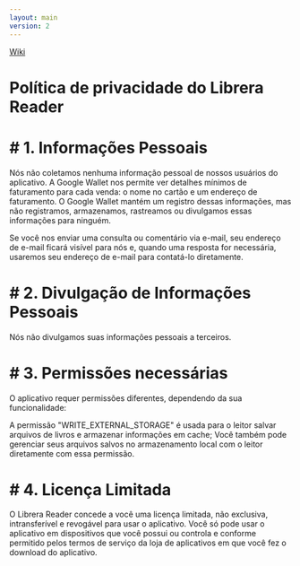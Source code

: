 ```yaml
---
layout: main
version: 2
---
```

[Wiki](/wiki/pt)

# Política de privacidade do Librera Reader


# # 1. Informações Pessoais

Nós não coletamos nenhuma informação pessoal de nossos usuários do aplicativo.
A Google Wallet nos permite ver detalhes mínimos de faturamento para cada venda: o nome no cartão e um endereço de faturamento.
O Google Wallet mantém um registro dessas informações, mas não registramos, armazenamos, rastreamos ou divulgamos essas informações para ninguém.

Se você nos enviar uma consulta ou comentário via e-mail, seu endereço de e-mail ficará visível para nós e, quando uma resposta for necessária, usaremos seu endereço de e-mail para contatá-lo diretamente.

# # 2. Divulgação de Informações Pessoais

Nós não divulgamos suas informações pessoais a terceiros.

# # 3. Permissões necessárias

O aplicativo requer permissões diferentes, dependendo da sua funcionalidade:

A permissão &quot;WRITE_EXTERNAL_STORAGE&quot; é usada para o leitor salvar arquivos de livros e armazenar informações em cache;
Você também pode gerenciar seus arquivos salvos no armazenamento local com o leitor diretamente com essa permissão.

# # 4. Licença Limitada

O Librera Reader concede a você uma licença limitada, não exclusiva, intransferível e revogável para usar o aplicativo.
Você só pode usar o aplicativo em dispositivos que você possui ou controla e conforme permitido pelos termos de serviço da loja de aplicativos em que você fez o download do aplicativo.
